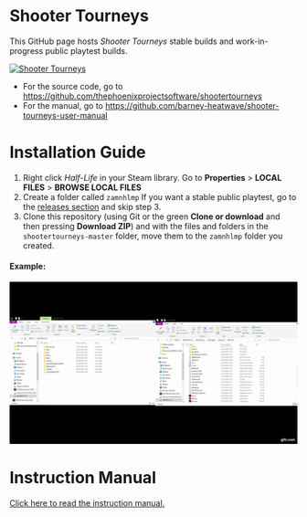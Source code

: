 # Shooter Tourneys
This GitHub page hosts *Shooter Tourneys* stable builds and work-in-progress public playtest builds.

<a href="https://www.moddb.com/mods/shooter-tourneys" title="View Shooter Tourneys on Mod DB" target="_blank"><img src="https://button.moddb.com/popularity/medium/mods/45317.png" alt="Shooter Tourneys" /></a>

- For the source code, go to https://github.com/thephoenixprojectsoftware/shootertourneys
- For the manual, go to https://github.com/barney-heatwave/shooter-tourneys-user-manual

# Installation Guide
1. Right click *Half-Life* in your Steam library. Go to **Properties** > **LOCAL FILES** > **BROWSE LOCAL FILES**
2. Create a folder called `zamnhlmp` If you want a stable public playtest, go to the [releases section](https://github.com/phoenixprojectsoftware/shootertourneys/releases) and skip step 3.
3. Clone this repository (using Git or the green **Clone or download** and then pressing **Download ZIP**) and with the files and folders in the `shootertourneys-master` folder, move them to the `zamnhlmp` folder you created.
#### Example:
![example.gif](example.gif)

# Instruction Manual
[Click here to read the instruction manual.](https://barney-heatwave.github.io/shooter-tourneys-user-manual)
